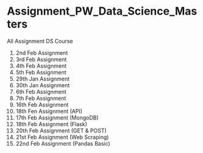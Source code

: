 # Assignment_PW_Data_Science_Masters
All Assignment DS Course

1. 2nd Feb Assignment 
2. 3rd Feb Assignment
3. 4th Feb Assignment
4. 5th Feb Assignment
5. 29th Jan Assignment
6. 30th Jan Assignment
7. 6th Feb Assignment
8. 7th Feb Assignment
9. 16th Feb Assignment
10. 18th Fen Assignment (API)
11. 17th Feb Assignment (MongoDB)
12. 18th Feb Assignment (Flask)
13. 20th Feb Assignment (GET & POST)
14. 21st Feb Assignment (Web Scraping)
15. 22nd Feb Assignment (Pandas Basic)

